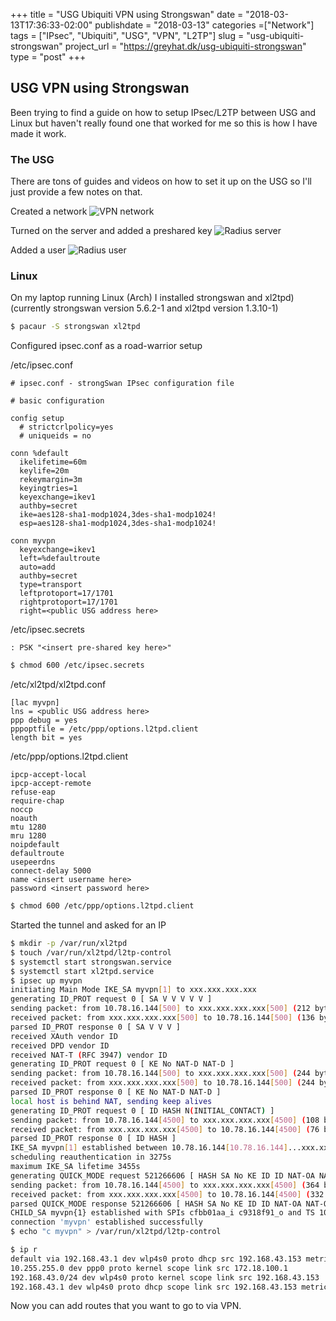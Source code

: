 +++
title = "USG Ubiquiti VPN using Strongswan"
date = "2018-03-13T17:36:33-02:00"
publishdate = "2018-03-13"
categories =["Network"]
tags = ["IPsec", "Ubiquiti", "USG", "VPN", "L2TP"]
slug = "usg-ubiquiti-strongswan"
project_url = "https://greyhat.dk/usg-ubiquiti-strongswan"
type = "post"
+++

##  USG VPN using Strongswan

Been trying to find a guide on how to setup IPsec/L2TP between USG and Linux but haven't really found one that worked for me so this is how I have made it work.

### The USG

There are tons of guides and videos on how to set it up on the USG so I'll just provide a few notes on that.

Created a network
![VPN network](/ubiquti-vpn-network.png)

Turned on the server and added a preshared key
![Radius server](/ubiquty-vpn-radius-server.png)

Added a user
![Radius user](/ubiquti-vpn-radius-user.png)

### Linux

On my laptop running Linux (Arch) I installed strongswan and xl2tpd) (currently strongswan version 5.6.2-1 and xl2tpd version 1.3.10-1)

```sh
$ pacaur -S strongswan xl2tpd
```

Configured ipsec.conf as a road-warrior setup

/etc/ipsec.conf
```
# ipsec.conf - strongSwan IPsec configuration file

# basic configuration

config setup
  # strictcrlpolicy=yes
  # uniqueids = no

conn %default
  ikelifetime=60m
  keylife=20m
  rekeymargin=3m
  keyingtries=1
  keyexchange=ikev1
  authby=secret
  ike=aes128-sha1-modp1024,3des-sha1-modp1024!
  esp=aes128-sha1-modp1024,3des-sha1-modp1024!

conn myvpn
  keyexchange=ikev1
  left=%defaultroute
  auto=add
  authby=secret
  type=transport
  leftprotoport=17/1701
  rightprotoport=17/1701
  right=<public USG address here>
```

/etc/ipsec.secrets
```
: PSK "<insert pre-shared key here>"
```

```sh
$ chmod 600 /etc/ipsec.secrets
```


/etc/xl2tpd/xl2tpd.conf
```
[lac myvpn]
lns = <public USG address here>
ppp debug = yes
pppoptfile = /etc/ppp/options.l2tpd.client
length bit = yes
```

/etc/ppp/options.l2tpd.client
```
ipcp-accept-local
ipcp-accept-remote
refuse-eap
require-chap
noccp
noauth
mtu 1280
mru 1280
noipdefault
defaultroute
usepeerdns
connect-delay 5000
name <insert username here>
password <insert password here>
```

```sh
$ chmod 600 /etc/ppp/options.l2tpd.client
```

Started the tunnel and asked for an IP

```sh
$ mkdir -p /var/run/xl2tpd
$ touch /var/run/xl2tpd/l2tp-control
$ systemctl start strongswan.service
$ systemctl start xl2tpd.service
$ ipsec up myvpn
initiating Main Mode IKE_SA myvpn[1] to xxx.xxx.xxx.xxx
generating ID_PROT request 0 [ SA V V V V V ]
sending packet: from 10.78.16.144[500] to xxx.xxx.xxx.xxx[500] (212 bytes)
received packet: from xxx.xxx.xxx.xxx[500] to 10.78.16.144[500] (136 bytes)
parsed ID_PROT response 0 [ SA V V V ]
received XAuth vendor ID
received DPD vendor ID
received NAT-T (RFC 3947) vendor ID
generating ID_PROT request 0 [ KE No NAT-D NAT-D ]
sending packet: from 10.78.16.144[500] to xxx.xxx.xxx.xxx[500] (244 bytes)
received packet: from xxx.xxx.xxx.xxx[500] to 10.78.16.144[500] (244 bytes)
parsed ID_PROT response 0 [ KE No NAT-D NAT-D ]
local host is behind NAT, sending keep alives
generating ID_PROT request 0 [ ID HASH N(INITIAL_CONTACT) ]
sending packet: from 10.78.16.144[4500] to xxx.xxx.xxx.xxx[4500] (108 bytes)
received packet: from xxx.xxx.xxx.xxx[4500] to 10.78.16.144[4500] (76 bytes)
parsed ID_PROT response 0 [ ID HASH ]
IKE_SA myvpn[1] established between 10.78.16.144[10.78.16.144]...xxx.xxx.xxx.xxx[xxx.xxx.xxx.xxx]
scheduling reauthentication in 3275s
maximum IKE_SA lifetime 3455s
generating QUICK_MODE request 521266606 [ HASH SA No KE ID ID NAT-OA NAT-OA ]
sending packet: from 10.78.16.144[4500] to xxx.xxx.xxx.xxx[4500] (364 bytes)
received packet: from xxx.xxx.xxx.xxx[4500] to 10.78.16.144[4500] (332 bytes)
parsed QUICK_MODE response 521266606 [ HASH SA No KE ID ID NAT-OA NAT-OA ]
CHILD_SA myvpn{1} established with SPIs cfbb01aa_i c9318f91_o and TS 10.78.16.144/32[udp/l2f] === xxx.xxx.xxx.xxx/32[udp/l2f]
connection 'myvpn' established successfully
$ echo "c myvpn" > /var/run/xl2tpd/l2tp-control
```

```sh
$ ip r
default via 192.168.43.1 dev wlp4s0 proto dhcp src 192.168.43.153 metric 20
10.255.255.0 dev ppp0 proto kernel scope link src 172.18.100.1
192.168.43.0/24 dev wlp4s0 proto kernel scope link src 192.168.43.153
192.168.43.1 dev wlp4s0 proto dhcp scope link src 192.168.43.153 metric 20
```

Now you can add routes that you want to go to via VPN.
